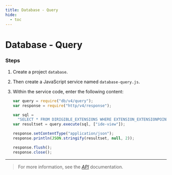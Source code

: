 ```yaml
---
title: Database - Query
hide:
  - toc
---
```


# Database - Query

### Steps

1. Create a project `database`.
2. Then create a JavaScript service named `database-query.js`.
3. Within the service code, enter the following content:

    ```javascript
    var query = require("db/v4/query");
    var response = require("http/v4/response");

    var sql =
      "SELECT * FROM DIRIGIBLE_EXTENSIONS WHERE EXTENSION_EXTENSIONPOINT_NAME = ?";
    var resultset = query.execute(sql, ["ide-view"]);

    response.setContentType("application/json");
    response.println(JSON.stringify(resultset, null, 2));

    response.flush();
    response.close();
    ```

---

> For more information, see the _[API](https://www.dirigible.io/api/database/query/)_ documentation.
